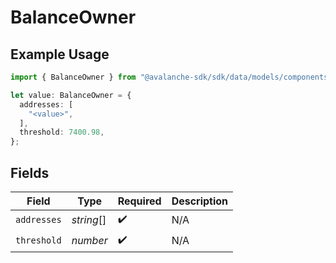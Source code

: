 # BalanceOwner

## Example Usage

```typescript
import { BalanceOwner } from "@avalanche-sdk/sdk/data/models/components";

let value: BalanceOwner = {
  addresses: [
    "<value>",
  ],
  threshold: 7400.98,
};
```

## Fields

| Field              | Type               | Required           | Description        |
| ------------------ | ------------------ | ------------------ | ------------------ |
| `addresses`        | *string*[]         | :heavy_check_mark: | N/A                |
| `threshold`        | *number*           | :heavy_check_mark: | N/A                |